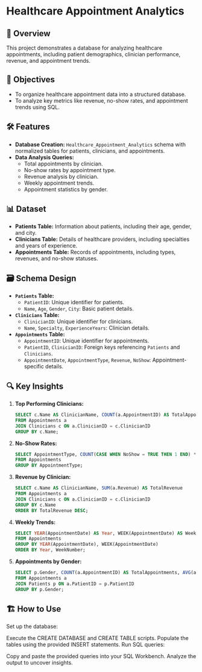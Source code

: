 # Healthcare Appointment Analytics

## 📌 Overview
This project demonstrates a database for analyzing healthcare appointments, including patient demographics, clinician performance, revenue, and appointment trends.

## 🌟 Objectives
- To organize healthcare appointment data into a structured database.
- To analyze key metrics like revenue, no-show rates, and appointment trends using SQL.

## 🛠️ Features
- **Database Creation:** `Healthcare_Appointment_Analytics` schema with normalized tables for patients, clinicians, and appointments.
- **Data Analysis Queries:**
  - Total appointments by clinician.
  - No-show rates by appointment type.
  - Revenue analysis by clinician.
  - Weekly appointment trends.
  - Appointment statistics by gender.

## 📊 Dataset
- **Patients Table:** Information about patients, including their age, gender, and city.
- **Clinicians Table:** Details of healthcare providers, including specialties and years of experience.
- **Appointments Table:** Records of appointments, including types, revenues, and no-show statuses.

## 🗃️ Schema Design
- **`Patients` Table:**
  - `PatientID`: Unique identifier for patients.
  - `Name`, `Age`, `Gender`, `City`: Basic patient details.
- **`Clinicians` Table:**
  - `ClinicianID`: Unique identifier for clinicians.
  - `Name`, `Specialty`, `ExperienceYears`: Clinician details.
- **`Appointments` Table:**
  - `AppointmentID`: Unique identifier for appointments.
  - `PatientID`, `ClinicianID`: Foreign keys referencing `Patients` and `Clinicians`.
  - `AppointmentDate`, `AppointmentType`, `Revenue`, `NoShow`: Appointment-specific details.

## 🔍 Key Insights
1. **Top Performing Clinicians:** 
   ```sql
   SELECT c.Name AS ClinicianName, COUNT(a.AppointmentID) AS TotalAppointments
   FROM Appointments a
   JOIN Clinicians c ON a.ClinicianID = c.ClinicianID
   GROUP BY c.Name;

2. **No-Show Rates:**
   ```sql
   SELECT AppointmentType, COUNT(CASE WHEN NoShow = TRUE THEN 1 END) * 100.0 / COUNT(*) AS NoShowRate
   FROM Appointments
   GROUP BY AppointmentType;

3. **Revenue by Clinician:**
   ```sql
   SELECT c.Name AS ClinicianName, SUM(a.Revenue) AS TotalRevenue
   FROM Appointments a
   JOIN Clinicians c ON a.ClinicianID = c.ClinicianID
   GROUP BY c.Name
   ORDER BY TotalRevenue DESC;

4. **Weekly Trends:**
   ```sql
   SELECT YEAR(AppointmentDate) AS Year, WEEK(AppointmentDate) AS WeekNumber, COUNT(*) AS WeeklyAppointments
   FROM Appointments
   GROUP BY YEAR(AppointmentDate), WEEK(AppointmentDate)
   ORDER BY Year, WeekNumber;

5. **Appointments by Gender:**
   ```sql
   SELECT p.Gender, COUNT(a.AppointmentID) AS TotalAppointments, AVG(a.Revenue) AS AverageRevenue
   FROM Appointments a
   JOIN Patients p ON a.PatientID = p.PatientID
   GROUP BY p.Gender;


## 🏗️ How to Use
Set up the database:

Execute the CREATE DATABASE and CREATE TABLE scripts.
Populate the tables using the provided INSERT statements.
Run SQL queries:

Copy and paste the provided queries into your SQL Workbench.
Analyze the output to uncover insights.
